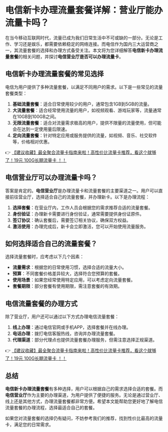 # 电信新卡办理流量套餐详解：营业厅能办流量卡吗？

在当今移动互联网时代，流量已成为我们日常生活中不可或缺的一部分。无论是工作、学习还是娱乐，都需要依赖稳定的网络连接。而电信作为国内三大运营商之一，其流量套餐的选择和办理方式备受关注。本文将为您详细解答**电信新卡办理流量套餐**的相关问题，并探讨**电信营业厅是否可以办理流量卡**。

## 电信新卡办理流量套餐的常见选择

电信为用户提供了多种流量套餐，以满足不同用户的需求。以下是一些常见的流量套餐类型：

1. **基础流量套餐**：适合日常使用较少的用户，通常包含1GB到5GB的流量。
2. **大流量套餐**：适合经常使用流量的用户，如视频观看、游戏玩家等，流量通常在10GB到100GB之间。
3. **无限流量套餐**：适合对流量需求极高的用户，提供不限量的流量使用，但可能会在达到一定使用量后限速。
4. **定向流量套餐**：针对特定应用或服务提供的流量，如视频、音乐、社交软件等，价格相对优惠。

👉 [【建议收藏】最全聚合流量卡指南来啦！高性价比流量卡推荐，看这个就够了！19元 100G长期流量卡 ！！](https://bit.ly/Liuliangka)

## 电信营业厅可以办理流量卡吗？

答案是肯定的。**电信营业厅**是办理流量卡和流量套餐的主要渠道之一。用户可以直接前往营业厅，选择适合自己的流量套餐，并办理新卡。以下是办理流程：

1. **选择套餐**：在营业厅内，工作人员会根据您的需求推荐合适的流量套餐。
2. **身份验证**：办理新卡需要进行身份验证，通常需要提供身份证原件。
3. **签订协议**：确认套餐后，需要签订相关协议，确保双方权益。
4. **激活使用**：办理完成后，新卡会立即激活，您可以开始使用流量服务。

## 如何选择适合自己的流量套餐？

选择流量套餐时，应考虑以下几个因素：

- **流量需求**：根据您的日常使用习惯，选择合适的流量大小。
- **预算**：不同套餐价格差异较大，选择符合您预算的套餐。
- **使用场景**：如果您经常使用特定应用，可以考虑定向流量套餐。
- **套餐期限**：部分套餐有使用期限，需注意套餐的有效期。

## 电信流量套餐的办理方式

除了营业厅，用户还可以通过以下方式办理电信流量套餐：

1. **线上办理**：通过电信官网或手机APP，选择套餐并在线办理。
2. **电话办理**：拨打电信客服热线，咨询并办理流量套餐。
3. **代理渠道**：部分代理点也提供流量套餐办理服务，但需注意选择正规渠道。

👉 [【建议收藏】最全聚合流量卡指南来啦！高性价比流量卡推荐，看这个就够了！19元 100G长期流量卡 ！！](https://bit.ly/Liuliangka)

## 总结

**电信新卡办理流量套餐**有多种选择，用户可以根据自己的需求选择合适的套餐。而**电信营业厅**作为主要的办理渠道，为用户提供了便捷的服务。无论是通过营业厅、线上还是其他方式，办理流量套餐都非常方便。希望本文能帮助您更好地了解电信流量套餐的办理流程，选择最适合自己的套餐。

如果您对流量套餐的选择仍有疑问，不妨参考我们的推荐，找到性价比最高的流量卡，满足您的日常需求。